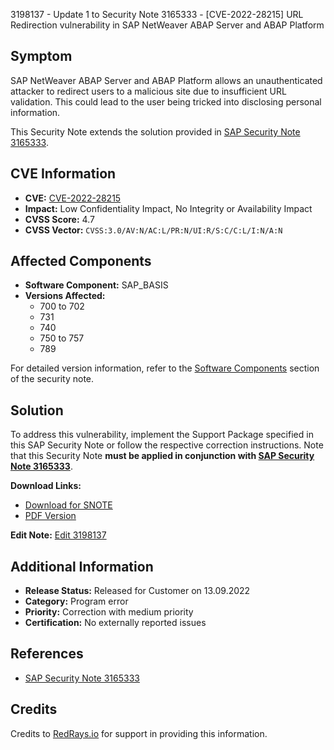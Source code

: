 3198137 - Update 1 to Security Note 3165333 - [CVE-2022-28215] URL Redirection vulnerability in SAP NetWeaver ABAP Server and ABAP Platform

## **Symptom**

SAP NetWeaver ABAP Server and ABAP Platform allows an unauthenticated attacker to redirect users to a malicious site due to insufficient URL validation. This could lead to the user being tricked into disclosing personal information.

This Security Note extends the solution provided in [SAP Security Note 3165333](https://me.sap.com/notes/3165333).

## **CVE Information**

- **CVE:** [CVE-2022-28215](https://cve.mitre.org/cgi-bin/cvename.cgi?name=CVE-2022-28215)
- **Impact:** Low Confidentiality Impact, No Integrity or Availability Impact
- **CVSS Score:** 4.7
- **CVSS Vector:** `CVSS:3.0/AV:N/AC:L/PR:N/UI:R/S:C/C:L/I:N/A:N`

## **Affected Components**

- **Software Component:** SAP_BASIS
- **Versions Affected:**
  - 700 to 702
  - 731
  - 740
  - 750 to 757
  - 789

For detailed version information, refer to the [Software Components](https://me.sap.com/notes/3198137#SoftwareComponents) section of the security note.

## **Solution**

To address this vulnerability, implement the Support Package specified in this SAP Security Note or follow the respective correction instructions. Note that this Security Note **must be applied in conjunction with [SAP Security Note 3165333](https://me.sap.com/notes/3165333)**.

**Download Links:**

- [Download for SNOTE](https://notesdownloads.sap.com/note/0040000001203632022)
- [PDF Version](https://userapps.support.sap.com/sap/support/sfm/notes/print/0003198137?language=en-US&token=CBDE6CA0484828585E4750F008EA61C5)

**Edit Note:** [Edit 3198137](https://me.sap.com/notes/0003198137/edit/0003198137)

## **Additional Information**

- **Release Status:** Released for Customer on 13.09.2022
- **Category:** Program error
- **Priority:** Correction with medium priority
- **Certification:** No externally reported issues

## **References**

- [SAP Security Note 3165333](https://me.sap.com/notes/3165333)

## **Credits**

Credits to [RedRays.io](https://redrays.io) for support in providing this information.